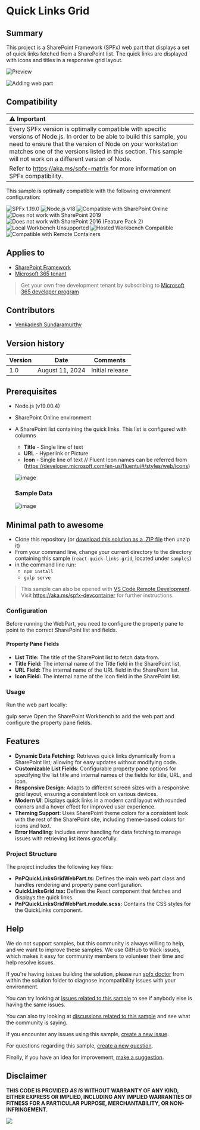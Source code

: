 # Quick Links Grid

## Summary

This project is a SharePoint Framework (SPFx) web part that displays a set of quick links fetched from a SharePoint list. The quick links are displayed with icons and titles in a responsive grid layout.

![Preview](./assets/react-quick-links-grid-sample-screenshot.png)

![Adding web part](./assets/preview.gif)

## Compatibility

| :warning: Important          |
|:---------------------------|
| Every SPFx version is optimally compatible with specific versions of Node.js. In order to be able to build this sample, you need to ensure that the version of Node on your workstation matches one of the versions listed in this section. This sample will not work on a different version of Node.|
|Refer to <https://aka.ms/spfx-matrix> for more information on SPFx compatibility.   |

This sample is optimally compatible with the following environment configuration:

![SPFx 1.19.0](https://img.shields.io/badge/SPFx-1.19.0-green.svg)
![Node.js v18](https://img.shields.io/badge/Node.js-v18-green.svg)
![Compatible with SharePoint Online](https://img.shields.io/badge/SharePoint%20Online-Compatible-green.svg)
![Does not work with SharePoint 2019](https://img.shields.io/badge/SharePoint%20Server%202019-Incompatible-red.svg "SharePoint Server 2019 requires SPFx 1.4.1 or lower")
![Does not work with SharePoint 2016 (Feature Pack 2)](https://img.shields.io/badge/SharePoint%20Server%202016%20(Feature%20Pack%202)-Incompatible-red.svg "SharePoint Server 2016 Feature Pack 2 requires SPFx 1.1")
![Local Workbench Unsupported](https://img.shields.io/badge/Local%20Workbench-Unsupported-red.svg "Local workbench is no longer available as of SPFx 1.13 and above")
![Hosted Workbench Compatible](https://img.shields.io/badge/Hosted%20Workbench-Compatible-green.svg)
![Compatible with Remote Containers](https://img.shields.io/badge/Remote%20Containers-Compatible-green.svg)

## Applies to

- [SharePoint Framework](https://aka.ms/spfx)
- [Microsoft 365 tenant](https://docs.microsoft.com/en-us/sharepoint/dev/spfx/set-up-your-developer-tenant)

> Get your own free development tenant by subscribing to [Microsoft 365 developer program](http://aka.ms/o365devprogram)

## Contributors

- [Venkadesh Sundaramurthy](https://github.com/VenkadeshSundaramurthy)

## Version history

| Version | Date            | Comments        |
| ------- | --------------- | --------------- |
| 1.0     | August 11, 2024 | Initial release |

## Prerequisites

- Node.js (v19.00.4)
- SharePoint Online environment
- A SharePoint list containing the quick links. This list is configured with columns
  - **Title** - Single line of text
  - **URL** - Hyperlink or Picture
  - **Icon** - Single line of text // Fluent Icon names can be referred from (https://developer.microsoft.com/en-us/fluentui#/styles/web/icons)
  
  ![image](./assets/356854637-e68afa9a-0e48-40bf-abc0-f0fa12f154c7.png)

  ### Sample Data

  ![image](./assets/356854684-bae0b02d-aaa8-47ba-b3c1-57e684260fd1.png)

## Minimal path to awesome

- Clone this repository (or [download this solution as a .ZIP file](https://pnp.github.io/download-partial/?url=https://github.com/pnp/sp-dev-fx-webparts/tree/main/samples/react-quick-links-grid) then unzip it)
- From your command line, change your current directory to the directory containing this sample (`react-quick-links-grid`, located under `samples`)
- in the command line run:
  - `npm install`
  - `gulp serve`

> This sample can also be opened with [VS Code Remote Development](https://code.visualstudio.com/docs/remote/remote-overview). Visit <https://aka.ms/spfx-devcontainer> for further instructions.

### Configuration

Before running the WebPart, you need to configure the property pane to point to the correct SharePoint list and fields.

#### Property Pane Fields

- **List Title:** The title of the SharePoint list to fetch data from.
- **Title Field:** The internal name of the Title field in the SharePoint list.
- **URL Field:** The internal name of the URL field in the SharePoint list.
- **Icon Field:** The internal name of the Icon field in the SharePoint list.

### Usage

Run the web part locally:

gulp serve
Open the SharePoint Workbench to add the web part and configure the property pane fields.


## Features

- **Dynamic Data Fetching**: Retrieves quick links dynamically from a SharePoint list, allowing for easy updates without modifying code.
- **Customizable List Fields**: Configurable property pane options for specifying the list title and internal names of the fields for title, URL, and icon.
- **Responsive Design**: Adapts to different screen sizes with a responsive grid layout, ensuring a consistent look on various devices.
- **Modern UI**: Displays quick links in a modern card layout with rounded corners and a hover effect for improved user experience.
- **Theming Support**: Uses SharePoint theme colors for a consistent look with the rest of the SharePoint site, including theme-based colors for icons and text.
- **Error Handling**: Includes error handling for data fetching to manage issues with retrieving list items gracefully.

### Project Structure

The project includes the following key files:

- **PnPQuickLinksGridWebPart.ts:** Defines the main web part class and handles rendering and property pane configuration.
- **QuickLinksGrid.tsx:** Defines the React component that fetches and displays the quick links.
- **PnPQuickLinksGridWebPart.module.scss:** Contains the CSS styles for the QuickLinks component.

## Help

We do not support samples, but this community is always willing to help, and we want to improve these samples. We use GitHub to track issues, which makes it easy for  community members to volunteer their time and help resolve issues.

If you're having issues building the solution, please run [spfx doctor](https://pnp.github.io/cli-microsoft365/cmd/spfx/spfx-doctor/) from within the solution folder to diagnose incompatibility issues with your environment.

You can try looking at [issues related to this sample](https://github.com/pnp/sp-dev-fx-webparts/issues?q=label%3A%22sample%3A%20react-quick-links-grid%22) to see if anybody else is having the same issues.

You can also try looking at [discussions related to this sample](https://github.com/pnp/sp-dev-fx-webparts/discussions?discussions_q=react-quick-links-grid) and see what the community is saying.

If you encounter any issues using this sample, [create a new issue](https://github.com/pnp/sp-dev-fx-webparts/issues/new?assignees=&labels=Needs%3A+Triage+%3Amag%3A%2Ctype%3Abug-suspected%2Csample%3A%20react-quick-links-grid&template=bug-report.yml&sample=react-quick-links-grid&authors=@VenkadeshSundaramurthy&title=react-quick-links-grid%20-%20).

For questions regarding this sample, [create a new question](https://github.com/pnp/sp-dev-fx-webparts/issues/new?assignees=&labels=Needs%3A+Triage+%3Amag%3A%2Ctype%3Aquestion%2Csample%3A%20react-quick-links-grid&template=question.yml&sample=react-quick-links-grid&authors=@VenkadeshSundaramurthy&title=react-quick-links-grid%20-%20).

Finally, if you have an idea for improvement, [make a suggestion](https://github.com/pnp/sp-dev-fx-webparts/issues/new?assignees=&labels=Needs%3A+Triage+%3Amag%3A%2Ctype%3Aenhancement%2Csample%3A%20react-quick-links-grid&template=suggestion.yml&sample=react-quick-links-grid&authors=@VenkadeshSundaramurthy&title=react-quick-links-grid%20-%20).

## Disclaimer

**THIS CODE IS PROVIDED *AS IS* WITHOUT WARRANTY OF ANY KIND, EITHER EXPRESS OR IMPLIED, INCLUDING ANY IMPLIED WARRANTIES OF FITNESS FOR A PARTICULAR PURPOSE, MERCHANTABILITY, OR NON-INFRINGEMENT.**

<img src="https://m365-visitor-stats.azurewebsites.net/sp-dev-fx-webparts/samples/react-quick-links-grid" />
